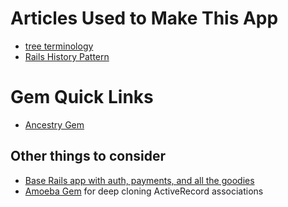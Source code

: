 # Articles Used to Make This App

- [tree terminology](http://www.ladybug.uconn.edu/FactSheets/pruning-terminolgy.php)
- [Rails History Pattern](http://strikingly.github.io/blog/2015/09/14/Simple-rails-history-pattern-ActiveRecord/)

# Gem Quick Links
- [Ancestry Gem](https://github.com/stefankroes/ancestry)

## Other things to consider

- [Base Rails app with auth, payments, and all the goodies](https://jumpstartrails.com/)
- [Amoeba Gem](https://github.com/amoeba-rb/amoeba) for deep cloning ActiveRecord associations

